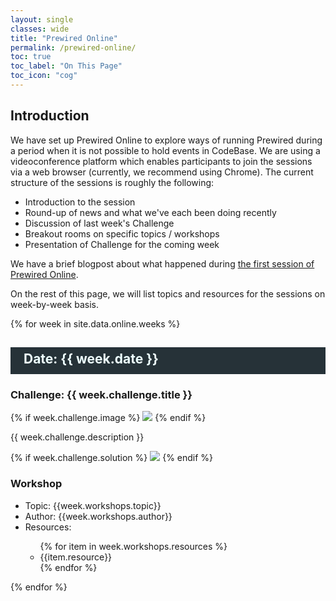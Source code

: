 ```yaml
---
layout: single
classes: wide
title: "Prewired Online"
permalink: /prewired-online/
toc: true
toc_label: "On This Page"
toc_icon: "cog"
---
```


## Introduction

We have set up Prewired Online to explore ways of running Prewired during a period when it is not possible to hold events in CodeBase. We are using a videoconference platform which enables participants to join the sessions via a web browser (currently, we recommend using Chrome). The current structure of the sessions is roughly the following:
<ul>
	<li>Introduction to the session</li>
	<li>Round-up of news and what we've each been doing recently</li>
	<li>Discussion of last week's Challenge</li>
	<li>Breakout rooms on specific topics / workshops</li>
	<li>Presentation of Challenge for the coming week</li>
</ul>

We have a brief blogpost about what happened during <a href="{% post_url 2020-04-02-prewired-online-1 %}">the first session of Prewired Online</a>.

On the rest of this page, we will list topics and resources for the sessions on week-by-week basis.

{% for week in site.data.online.weeks %}
<h2 style="padding-left: 1em;background: #263238;color: #eeffff;line-height: 1.8;padding-bottom: .25em;">
Date: {{ week.date }}
</h2>
<h3>Challenge: {{ week.challenge.title }}</h3>
{% if week.challenge.image %}
<img src="{{week.challenge.image | absolute_url}}">
{% endif %}
<p>
    {{ week.challenge.description }}
</p>
{% if week.challenge.solution %}
<img src="{{week.challenge.solution | absolute_url}}">
{% endif %}
<h3>Workshop</h3>
<ul>
<li>Topic: {{week.workshops.topic}}</li>
<li>Author: {{week.workshops.author}}</li>
<li>Resources:</li>
<ul>
{% for item in week.workshops.resources %}
<li>{{item.resource}}</li>
{% endfor %}
</ul>
</ul>
{% endfor %}


